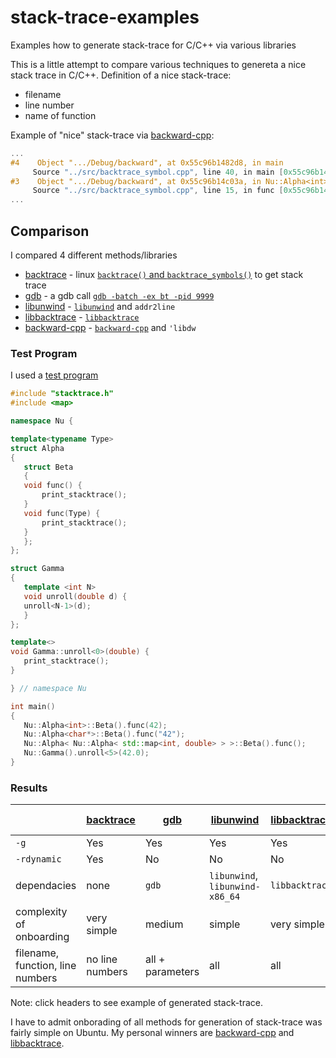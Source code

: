 # stack-trace-examples
Examples how to generate stack-trace for C/C++ via various libraries

This is a little attempt to compare various techniques to genereta a nice stack trace in C/C++. 
Definition of a nice stack-trace:
 * filename
 * line number
 * name of function
 
 Example of "nice" stack-trace via [backward-cpp](/stack-trace-examples/tree/master/backward):
 ```C
...
#4    Object ".../Debug/backward", at 0x55c96b1482d8, in main
      Source "../src/backtrace_symbol.cpp", line 40, in main [0x55c96b1482d8]
#3    Object ".../Debug/backward", at 0x55c96b14c03a, in Nu::Alpha<int>::Beta::func(int)
      Source "../src/backtrace_symbol.cpp", line 15, in func [0x55c96b14c03a]
...
 ```

## Comparison
I compared 4 different methods/libraries
 * [backtrace](/backtrace_symbol) - linux [`backtrace()` and  `backtrace_symbols()`](https://www.gnu.org/software/libc/manual/html_node/Backtraces.html) to get stack trace
 * [gdb](/gdb) - a gdb call [`gdb -batch -ex bt -pid 9999`](https://www.reddit.com/r/programming/comments/dbj5s/stack_unwinding_stack_trace_with_gcc_i_always/)
 * [libunwind](/libunwind) - [`libunwind`](https://www.nongnu.org/libunwind/index.html) and `addr2line`
 * [libbacktrace](/libbacktrace) - [`libbacktrace`](https://github.com/ianlancetaylor/libbacktrace)
 * [backward-cpp](/backward) - [`backward-cpp`](https://github.com/bombela/backward-cpp) and `'libdw`
 
 ### Test Program
 I used a [test program](http://panthema.net/2008/0901-stacktrace-demangled/)
 ```C++ {.line-numbers}
#include "stacktrace.h"
#include <map>

namespace Nu {

template<typename Type>
struct Alpha
{
    struct Beta
    {
	void func() {
	    print_stacktrace();
	}
	void func(Type) {
	    print_stacktrace();
	}
    };
};

struct Gamma
{
    template <int N>
    void unroll(double d) {
	unroll<N-1>(d);
    }
};

template<>
void Gamma::unroll<0>(double) {
    print_stacktrace();
}

} // namespace Nu

int main()
{
    Nu::Alpha<int>::Beta().func(42);
    Nu::Alpha<char*>::Beta().func("42");
    Nu::Alpha< Nu::Alpha< std::map<int, double> > >::Beta().func();
    Nu::Gamma().unroll<5>(42.0);
}
 ```
 
 ### Results
|   | [backtrace](/backtrace_symbol)  |  [gdb](/gdb) |  [libunwind](/libunwind)   | [libbacktrace](/libbacktrace)   |  [backward-cpp](/backward)  |
|---|---|---|---|---|---|
| `-g`         | Yes  | Yes  | Yes  | Yes  | Yes  |
| `-rdynamic`  | Yes   | No  | No  | No  | No  |
|  dependacies | none  | `gdb`  | `libunwind`, `libunwind-x86_64`  | `libbacktrace`  | `libdw`, `backward.hpp`   |
| complexity of onboarding | very simple | medium | simple | very simple | simple|
| filename, function, line numbers| no line numbers | all + parameters | all | all | all | 

Note: click headers to see example of generated stack-trace.

I have to admit onborading of all methods for generation of stack-trace was fairly simple on Ubuntu.
My personal winners are [backward-cpp](/backward) and [libbacktrace](/libbacktrace).

